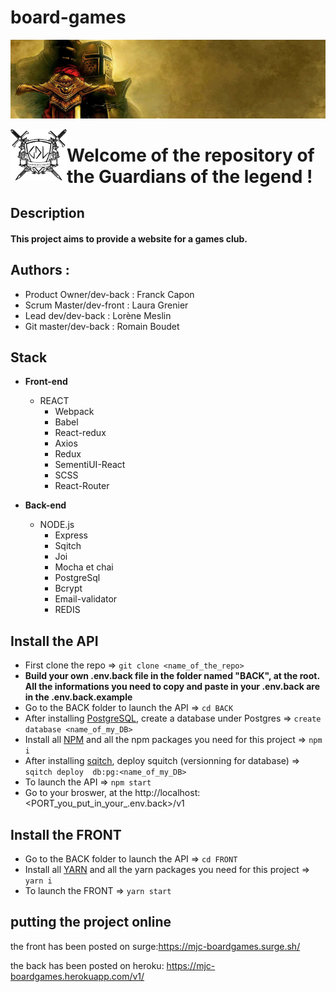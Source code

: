 # board-games

![texte alt](conception/image/medieval.jpg)

 <img align="left" src="conception/image/logo-noir.png" alt="drawing" width="90"/>  <h1 >Welcome of the repository  of the Guardians of the legend ! </h1>

## Description

#### This project aims to provide a website for a games club.

## Authors :

* Product Owner/dev-back : Franck Capon
* Scrum Master/dev-front : Laura Grenier
* Lead dev/dev-back : Lorène Meslin
* Git master/dev-back : Romain Boudet

## Stack

* **Front-end**

  * REACT
    * Webpack
    * Babel
    * React-redux
    * Axios
    * Redux
    * SementiUI-React
    * SCSS
    * React-Router



* **Back-end**
  * NODE.js
    * Express
    * Sqitch
    * Joi
    * Mocha et chai
    * PostgreSql
    * Bcrypt
    * Email-validator
    * REDIS
  
## Install the API

* First clone the repo => ```git clone <name_of_the_repo>```
* **Build your own .env.back file in the folder named "BACK", at the root. All the informations you need to copy and paste in your .env.back are in the .env.back.example**
* Go to the BACK folder to launch the API => ```cd BACK ```
* After installing [PostgreSQL](https://www.postgresql.org/download/), create a database under Postgres => ``` create database <name_of_my_DB> ```
* Install all [NPM](https://www.npmjs.com/) and all the npm packages you need for this project => ``` npm i ```
* After installing [sqitch](https://sqitch.org/download/), deploy squitch (versionning for database) => ```sqitch deploy  db:pg:<name_of_my_DB>```
* To launch the API => ``` npm start ```
* Go to your broswer, at the http://localhost:<PORT_you_put_in_your_.env.back>/v1

## Install the FRONT

* Go to the BACK folder to launch the API => ```cd FRONT ```
* Install all [YARN](https://classic.yarnpkg.com/en/docs/) and all the yarn packages you need for this project => ``` yarn i ```
* To launch the FRONT => ``` yarn start ```

## putting the project online

the front has been posted on surge:https://mjc-boardgames.surge.sh/

the back has been posted on heroku: https://mjc-boardgames.herokuapp.com/v1/
